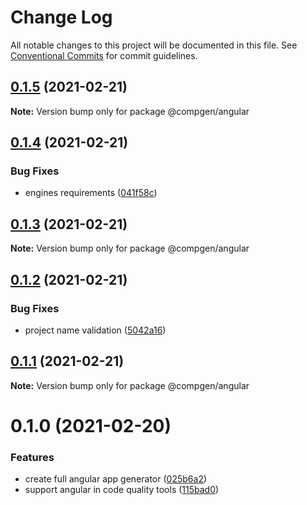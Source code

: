 # Change Log

All notable changes to this project will be documented in this file.
See [Conventional Commits](https://conventionalcommits.org) for commit guidelines.

## [0.1.5](https://github.com/developer239/compgen/compare/@compgen/angular@0.1.4...@compgen/angular@0.1.5) (2021-02-21)

**Note:** Version bump only for package @compgen/angular





## [0.1.4](https://github.com/developer239/compgen/compare/@compgen/angular@0.1.3...@compgen/angular@0.1.4) (2021-02-21)


### Bug Fixes

* engines requirements ([041f58c](https://github.com/developer239/compgen/commit/041f58cffca7b9db89515ed7e2d77535750cedd6))





## [0.1.3](https://github.com/developer239/compgen/compare/@compgen/angular@0.1.2...@compgen/angular@0.1.3) (2021-02-21)

**Note:** Version bump only for package @compgen/angular





## [0.1.2](https://github.com/developer239/compgen/compare/@compgen/angular@0.1.1...@compgen/angular@0.1.2) (2021-02-21)


### Bug Fixes

* project name validation ([5042a16](https://github.com/developer239/compgen/commit/5042a16aca6f8256be2fdc72ea8488a8a6f109f5))





## [0.1.1](https://github.com/developer239/compgen/compare/@compgen/angular@0.1.0...@compgen/angular@0.1.1) (2021-02-21)

**Note:** Version bump only for package @compgen/angular





# 0.1.0 (2021-02-20)


### Features

* create full angular app generator ([025b6a2](https://github.com/developer239/compgen/commit/025b6a2c22a11f0c4f63c7c424a13d6c12da4c8c))
* support angular in code quality tools ([115bad0](https://github.com/developer239/compgen/commit/115bad0e04e490152dcf57341ae2a3c6112f6e2d))
